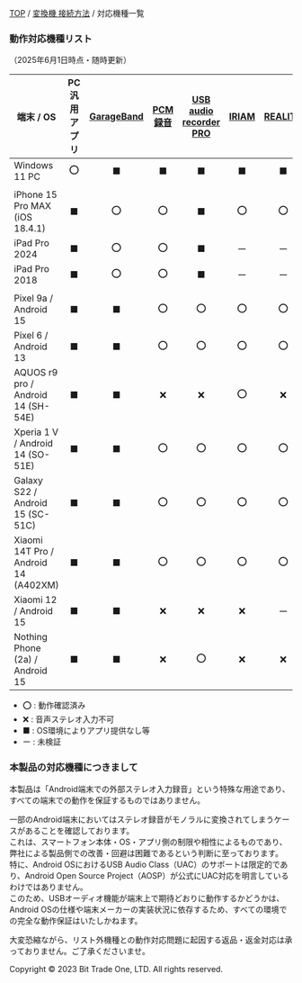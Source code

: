 
<head>
<link rel="stylesheet" href="style.css">
</head>


[TOP](index.md) / [変換機 接続方法](05ConverterConnect.md) / 対応機種一覧


### 動作対応機種リスト  
（2025年6月1日時点・随時更新）  


| 端末 / OS | PC汎用アプリ | <a href="https://apps.apple.com/jp/app/garageband/id408709785" target="_blank" rel="noopener">GarageBand</a> | <a href="https://play.google.com/store/apps/details?id=com.kohei.android.pcmrecorder&hl=ja" target="_blank" rel="noopener">PCM録音</a> | <a href="https://play.google.com/store/apps/details?id=com.extreamsd.usbaudiorecorderpro&hl=ja" target="_blank" rel="noopener">USB audio recorder PRO</a> | <a href="https://www.live.iriam.com/" target="_blank" rel="noopener">IRIAM</a> | <a href="https://reality.app/" target="_blank" rel="noopener">REALITY</a> | SHOWROOM | 17LIVE | Pococha（ポコチャ） |
|-------------------------------------------|:-----------:|:---------:|:------:|:----------------------:|:-----:|:-------:|:--------:|:------:|:-------------------:|
| Windows 11 PC                             | ⭕️ | ■ | ■ | ■ | ■ | ■ | ■ | ■ | ■ |
| | | | | | | | | | |
| iPhone 15 Pro MAX (iOS 18.4.1)            | ■ | ⭕️ | ⭕️ | ■ | ⭕️ | ⭕️ | ❌ | ー | ー |
| iPad Pro 2024                             | ■ | ⭕️ | ⭕️ | ■ | ー | ー | ー | ー | ー |
| iPad Pro 2018                             | ■ | ⭕️ | ⭕️ | ■ | ー | ー | ー | ー | ー |
| | | | | | | | | | |
| Pixel 9a / Android 15                     | ■ | ■ | ⭕️ | ⭕️ | ⭕️ | ⭕️ | ❌ | ー | ー |
| Pixel 6 / Android 13                      | ■ | ■ | ⭕️ | ⭕️ | ⭕️ | ⭕️ | ❌ | ❌ | ❌ |
| AQUOS r9 pro / Android 14 (SH-54E)        | ■ | ■ | ❌ | ❌ | ⭕️ | ❌ | ❌ | ー | ー |
| Xperia 1 V / Android 14 (SO-51E)          | ■ | ■ | ⭕️ | ⭕️ | ⭕️ | ⭕️ | ❌ | ー | ー |
| Galaxy S22 / Android 15 (SC-51C)          | ■ | ■ | ⭕️ | ⭕️ | ⭕️ | ⭕️ | ❌ | ー | ー |
| Xiaomi 14T Pro / Android 14 (A402XM)      | ■ | ■ | ⭕️ | ⭕️ | ⭕️ | ⭕️ | ❌ | ー | ー |
| Xiaomi 12 / Android 15                    | ■ | ■ | ❌ | ❌ | ❌ | ー | ー | ー | ー |
| Nothing Phone (2a) / Android 15           | ■ | ■ | ❌ | ⭕️ | ❌ | ❌ | ❌ | ー | ー |


- ⭕️ : 動作確認済み  
- ❌ : 音声ステレオ入力不可  
- ■ : OS環境によりアプリ提供なし等  
- ー : 未検証  

### 本製品の対応機種につきまして

本製品は「Android端末での外部ステレオ入力録音」という特殊な用途であり、すべての端末での動作を保証するものではありません。  

一部のAndroid端末においてはステレオ録音がモノラルに変換されてしまうケースがあることを確認しております。  
これは、スマートフォン本体・OS・アプリ側の制限や相性によるものであり、弊社による製品側での改善・回避は困難であるという判断に至っております。  
特に、Android OSにおけるUSB Audio Class（UAC）のサポートは限定的であり、Android Open Source Project（AOSP）が公式にUAC対応を明言しているわけではありません。  
このため、USBオーディオ機能が端末上で期待どおりに動作するかどうかは、Android OSの仕様や端末メーカーの実装状況に依存するため、すべての環境での完全な動作保証はいたしかねます。

大変恐縮ながら、リスト外機種との動作対応問題に起因する返品・返金対応は承っておりません。ご了承くださいませ。


  <footer>
    <p>Copyright © 2023 Bit Trade One, LTD. All rights reserved.</p>
  </footer>
